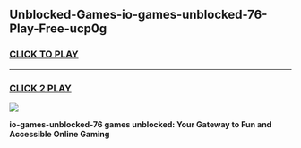
## Unblocked-Games-io-games-unblocked-76-Play-Free-ucp0g
<h3>
<a href="https://premium76.site?title=io-games-unblocked-76&ref=10A">CLICK TO PLAY</a></h3>
<hr>

<h3>
<a href="https://premium76.site?title=io-games-unblocked-76&ref=10A">CLICK 2 PLAY</a>
  
</h3>

<a href="https://premium76.site?title=io-games-unblocked-76&ref=10A"><img src="https://clearcache.store/games.png"></a>


**io-games-unblocked-76 games unblocked: Your Gateway to Fun and Accessible Online Gaming**
